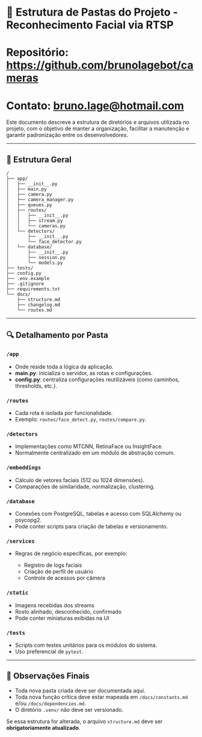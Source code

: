 # 📁 Estrutura de Pastas do Projeto - Reconhecimento Facial via RTSP

# Repositório: https://github.com/brunolagebot/cameras
# Contato: bruno.lage@hotmail.com

Este documento descreve a estrutura de diretórios e arquivos utilizada no projeto, com o objetivo de manter a organização, facilitar a manutenção e garantir padronização entre os desenvolvedores.

---

## 🌲 Estrutura Geral

```
/
├── app/
│   ├── __init__.py
│   ├── main.py
│   ├── camera.py
│   ├── camera_manager.py
│   ├── queues.py
│   ├── routes/
│   │   ├── __init__.py
│   │   ├── stream.py
│   │   └── cameras.py
│   └── detectors/
│       ├── __init__.py
│       └── face_detector.py
│   └── database/
│       ├── __init__.py
│       ├── session.py
│       └── models.py
├── tests/
├── config.py
├── .env.example
├── .gitignore
├── requirements.txt
└── docs/
    ├── structure.md
    ├── changelog.md
    └── routes.md
```

---

## 🔍 Detalhamento por Pasta

### `/app`

* Onde reside toda a lógica da aplicação.
* **main.py**: inicializa o servidor, as rotas e configurações.
* **config.py**: centraliza configurações reutilizáveis (como caminhos, thresholds, etc.).

### `/routes`

* Cada rota é isolada por funcionalidade.
* Exemplo: `routes/face_detect.py`, `routes/compare.py`.

### `/detectors`

* Implementações como MTCNN, RetinaFace ou InsightFace.
* Normalmente centralizado em um módulo de abstração comum.

### `/embeddings`

* Cálculo de vetores faciais (512 ou 1024 dimensões).
* Comparações de similaridade, normalização, clustering.

### `/database`

* Conexões com PostgreSQL, tabelas e acesso com SQLAlchemy ou psycopg2.
* Pode conter scripts para criação de tabelas e versionamento.

### `/services`

* Regras de negócio específicas, por exemplo:

  * Registro de logs faciais
  * Criação de perfil de usuário
  * Controle de acessos por câmera

### `/static`

* Imagens recebidas dos streams
* Rosto alinhado, desconhecido, confirmado
* Pode conter miniaturas exibidas na UI

### `/tests`

* Scripts com testes unitários para os módulos do sistema.
* Uso preferencial de `pytest`.

---

## 📌 Observações Finais

* Toda nova pasta criada deve ser documentada aqui.
* Toda nova função crítica deve estar mapeada em `/docs/constants.md` e/ou `/docs/dependencies.md`.
* O diretório `.venv/` não deve ser versionado.

Se essa estrutura for alterada, o arquivo `structure.md` deve ser **obrigatoriamente atualizado**.
